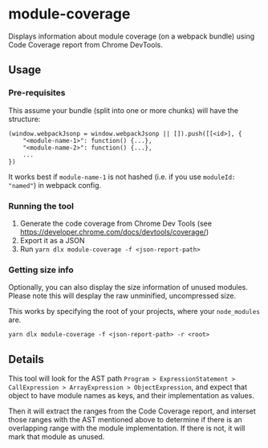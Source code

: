 # module-coverage

Displays information about module coverage (on a webpack bundle) using Code Coverage report from Chrome DevTools.


## Usage

### Pre-requisites
This assume your bundle (split into one or more chunks) will have the structure:

```
(window.webpackJsonp = window.webpackJsonp || []).push([[<id>], {
    "<module-name-1>": function() {...},
    "<module-name-2>": function() {...},
    ...
})
```

It works best if `module-name-1` is not hashed (i.e. if you use `moduleId: "named"`) in webpack config.

### Running the tool

1. Generate the code coverage from Chrome Dev Tools (see https://developer.chrome.com/docs/devtools/coverage/)
2. Export it as a JSON
3. Run `yarn dlx module-coverage -f <json-report-path>`


### Getting size info

Optionally, you can also display the size information of unused modules. Please note this will desplay the raw unminified, uncompressed size.

This works by specifying the root of your projects, where your `node_modules` are.

```
yarn dlx module-coverage -f <json-report-path> -r <root>
```


## Details

This tool will look for the AST path `Program > ExpressionStatement > CallExpression > ArrayExpression > ObjectExpression`, and expect that object to have module names as keys, and their implementation as values.

Then it will extract the ranges from the Code Coverage report, and interset those ranges with the AST mentioned above to determine if there is an overlapping range with the module implementation. If there is not, it will mark that module as unused.